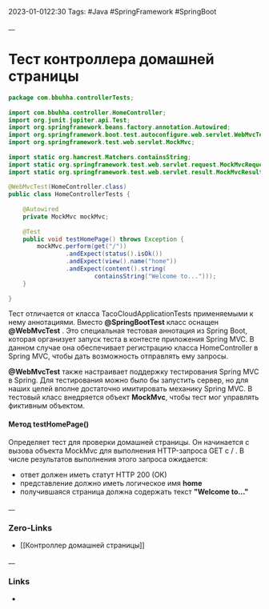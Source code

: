 2023-01-0122:30
Tags: #Java #SpringFramework #SpringBoot 
 
__
# Тест контроллера домашней страницы

```java
package com.bbuhha.controllerTests;  
  
import com.bbuhha.controller.HomeController;  
import org.junit.jupiter.api.Test;  
import org.springframework.beans.factory.annotation.Autowired;  
import org.springframework.boot.test.autoconfigure.web.servlet.WebMvcTest;  
import org.springframework.test.web.servlet.MockMvc;  
  
import static org.hamcrest.Matchers.containsString;  
import static org.springframework.test.web.servlet.request.MockMvcRequestBuilders.get;  
import static org.springframework.test.web.servlet.result.MockMvcResultMatchers.*;  
  
@WebMvcTest(HomeController.class)  
public class HomeControllerTests {  
  
    @Autowired  
    private MockMvc mockMvc;  
  
    @Test  
    public void testHomePage() throws Exception {  
        mockMvc.perform(get("/"))  
                .andExpect(status().isOk())  
                .andExpect(view().name("home"))  
                .andExpect(content().string(  
                        containsString("Welcome to...")));  
    }  
  
}
```

Тест отличается от класса TacoCloudApplicationTests применяемыми к нему аннотациями. Вместо **@SpringBootTest** класс оснащен **@WebMvcTest** . Это специальная тестовая аннотация из Spring Boot, которая организует запуск теста в контесте приложения Spring MVC.
В данном случае она обеспечивает регистрацию класса HomeController в Spring MVC, чтобы дать возможность отправлять ему запросы. 

**@WebMvcTest** также настраивает поддержку тестирования Spring MVC в Spring. Для тестирования можно было бы запустить сервер, но для наших целей вполне достаточно имитировать механику Spring MVC. В тестовый класс внедряется объект **MockMvc**, чтобы тест мог управлять фиктивным объектом.

#### Метод testHomePage()
Определяет тест для проверки домашней страницы. Он начинается с вызова объекта MockMvc для выполнения HTTP-запроса GET с / . 
В числе результатов выполнения этого запроса ожидается:
- ответ должен иметь статут HTTP 200 (OK)
- представление должно иметь логическое имя **home**
- получившаяся страница должна содержать текст **"Welcome to..."**


__
### Zero-Links
- [[Контроллер домашней страницы]]

__
### Links
- 

